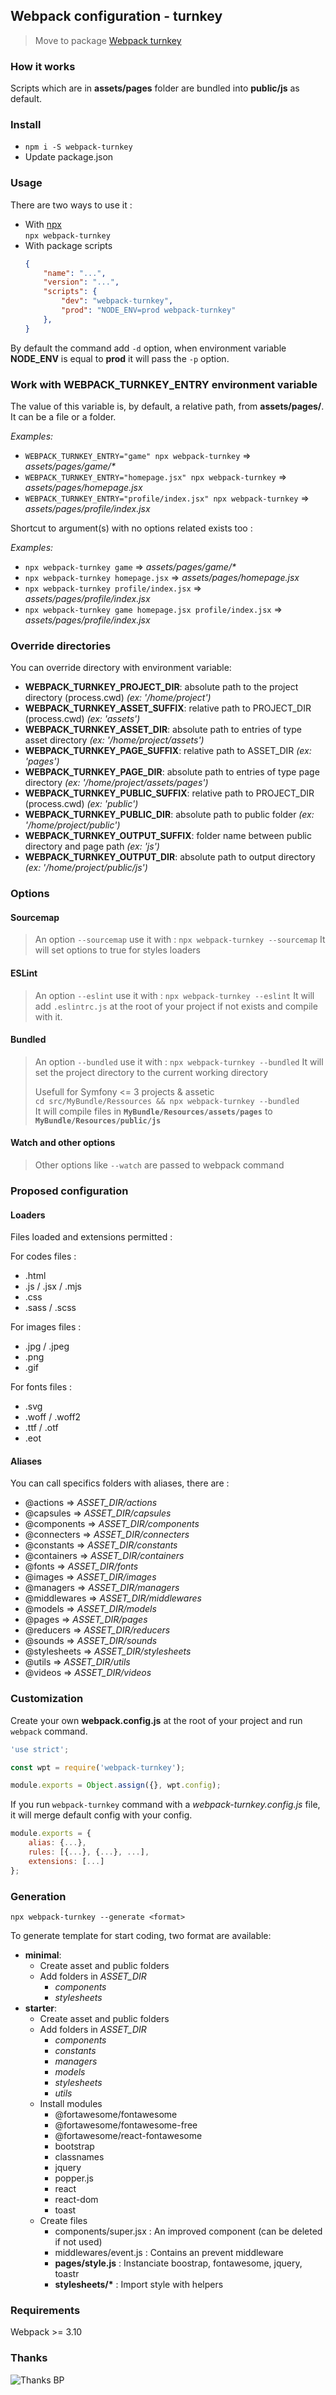 ## Webpack configuration - turnkey

> Move to package [Webpack turnkey](https://www.npmjs.com/package/webpack-turnkey)

### How it works

Scripts which are in **assets/pages** folder are bundled into **public/js** as default.

### Install

- `npm i -S webpack-turnkey`
- Update package.json

### Usage

There are two ways to use it :

- With [npx](https://www.npmjs.com/package/npx)  
    `npx webpack-turnkey`
- With package scripts
    ```json
    {
        "name": "...",
        "version": "...",
        "scripts": {
            "dev": "webpack-turnkey",
            "prod": "NODE_ENV=prod webpack-turnkey"
        },
    }
    ```

By default the command add `-d` option, when environment variable **NODE_ENV** is equal to **prod** it will pass the `-p` option.

### Work with WEBPACK_TURNKEY_ENTRY environment variable

The value of this variable is, by default, a relative path, from **assets/pages/**.
It can be a file or a folder.

*Examples:*

- `WEBPACK_TURNKEY_ENTRY="game" npx webpack-turnkey` => _assets/pages/game/*_
- `WEBPACK_TURNKEY_ENTRY="homepage.jsx" npx webpack-turnkey` => _assets/pages/homepage.jsx_
- `WEBPACK_TURNKEY_ENTRY="profile/index.jsx" npx webpack-turnkey` => _assets/pages/profile/index.jsx_

Shortcut to argument(s) with no options related exists too :

*Examples:*

- `npx webpack-turnkey game` => _assets/pages/game/*_
- `npx webpack-turnkey homepage.jsx` => _assets/pages/homepage.jsx_
- `npx webpack-turnkey profile/index.jsx` => _assets/pages/profile/index.jsx_
- `npx webpack-turnkey game homepage.jsx profile/index.jsx` => _assets/pages/profile/index.jsx_

### Override directories

You can override directory with environment variable:

- **WEBPACK_TURNKEY_PROJECT_DIR**: absolute path to the project directory (process.cwd) _(ex: '/home/project')_
- **WEBPACK_TURNKEY_ASSET_SUFFIX**: relative path to PROJECT_DIR (process.cwd) _(ex: 'assets')_
- **WEBPACK_TURNKEY_ASSET_DIR**: absolute path to entries of type asset directory _(ex: '/home/project/assets')_
- **WEBPACK_TURNKEY_PAGE_SUFFIX**: relative path to ASSET_DIR _(ex: 'pages')_
- **WEBPACK_TURNKEY_PAGE_DIR**: absolute path to entries of type page directory _(ex: '/home/project/assets/pages')_
- **WEBPACK_TURNKEY_PUBLIC_SUFFIX**: relative path to PROJECT_DIR (process.cwd) _(ex: 'public')_
- **WEBPACK_TURNKEY_PUBLIC_DIR**: absolute path to public folder _(ex: '/home/project/public')_
- **WEBPACK_TURNKEY_OUTPUT_SUFFIX**: folder name between public directory and page path _(ex: 'js')_
- **WEBPACK_TURNKEY_OUTPUT_DIR**: absolute path to output directory _(ex: '/home/project/public/js')_

### Options

#### Sourcemap

> An option `--sourcemap` use it with : `npx webpack-turnkey --sourcemap`
> It will set options to true for styles loaders

#### ESLint

> An option `--eslint` use it with : `npx webpack-turnkey --eslint`
> It will add `.eslintrc.js` at the root of your project if not exists and compile with it.

#### Bundled

> An option `--bundled` use it with : `npx webpack-turnkey --bundled`
> It will set the project directory to the current working directory
> 
> Usefull for Symfony <= 3 projects & assetic  
> `cd src/MyBundle/Ressources && npx webpack-turnkey --bundled`  
> It will compile files in **`MyBundle/Resources/assets/pages`** to **`MyBundle/Resources/public/js`**

#### Watch and other options

> Other options like `--watch` are passed to webpack command

### Proposed configuration

#### Loaders

Files loaded and extensions permitted :

For codes files :

- .html
- .js / .jsx / .mjs
- .css
- .sass / .scss

For images files :

- .jpg / .jpeg
- .png
- .gif

For fonts files :

- .svg
- .woff / .woff2
- .ttf / .otf
- .eot

#### Aliases

You can call specifics folders with aliases, there are :

- @actions => *ASSET_DIR/actions*
- @capsules => *ASSET_DIR/capsules*
- @components => *ASSET_DIR/components*
- @connecters => *ASSET_DIR/connecters*
- @constants => *ASSET_DIR/constants*
- @containers => *ASSET_DIR/containers*
- @fonts => *ASSET_DIR/fonts*
- @images => *ASSET_DIR/images*
- @managers => *ASSET_DIR/managers*
- @middlewares => *ASSET_DIR/middlewares*
- @models => *ASSET_DIR/models*
- @pages => *ASSET_DIR/pages*
- @reducers => *ASSET_DIR/reducers*
- @sounds => *ASSET_DIR/sounds*
- @stylesheets => *ASSET_DIR/stylesheets*
- @utils => *ASSET_DIR/utils*
- @videos => *ASSET_DIR/videos*

### Customization

Create your own **webpack.config.js** at the root of your project and run `webpack` command.

```javascript
'use strict';

const wpt = require('webpack-turnkey');

module.exports = Object.assign({}, wpt.config);
```

If you run `webpack-turnkey` command with a *webpack-turnkey.config.js* file, it will merge default config with your config.

```javascript
module.exports = {
    alias: {...},
    rules: [{...}, {...}, ...],
    extensions: [...]
};
```

### Generation

`npx webpack-turnkey --generate <format>`

To generate template for start coding, two format are available:

- **minimal**:
  - Create asset and public folders
  - Add folders in *ASSET_DIR*
    - _components_
    - _stylesheets_
- **starter**:
  - Create asset and public folders
  - Add folders in *ASSET_DIR*
    - _components_
    - _constants_
    - _managers_
    - _models_
    - _stylesheets_
    - _utils_
  - Install modules
    - @fortawesome/fontawesome
    - @fortawesome/fontawesome-free
    - @fortawesome/react-fontawesome
    - bootstrap
    - classnames
    - jquery
    - popper.js
    - react
    - react-dom
    - toast
  - Create files
    - components/super.jsx : An improved component (can be deleted if not used)
    - middlewares/event.js : Contains an prevent middleware
    - **pages/style.js** : Instanciate boostrap, fontawesome, jquery, toastr
    - **stylesheets/\*** : Import style with helpers

### Requirements

Webpack >= 3.10

### Thanks

![Thanks BP](https://media1.giphy.com/media/yoJC2El7xJkYCadlWE/giphy.gif)